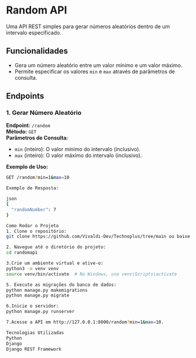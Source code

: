 # Random API

Uma API REST simples para gerar números aleatórios dentro de um intervalo especificado.

## Funcionalidades

- Gera um número aleatório entre um valor mínimo e um valor máximo.
- Permite especificar os valores `min` e `max` através de parâmetros de consulta.

## Endpoints

### 1. Gerar Número Aleatório

**Endpoint:** `/random`  
**Método:** `GET`  
**Parâmetros de Consulta:**
- `min` (inteiro): O valor mínimo do intervalo (inclusivo).
- `max` (inteiro): O valor máximo do intervalo (inclusivo).

**Exemplo de Uso:**
```bash
GET /random?min=1&max=10

Exemplo de Resposta:

json
{
  "randomNumber": 7
}

Como Rodar o Projeto
1. Clone o repositório:
git clone https://github.com/Vivaldi-Dev/Technoplus/tree/main ou baixe

2. Navegue até o diretório do projeto:
cd randomapi

3.Crie um ambiente virtual e ative-o:
python3 -m venv venv
source venv/bin/activate  # No Windows, use venv\Scripts\activate

5. Execute as migrações do banco de dados:
python manage.py makemigrations 
python manage.py migrate

6.Inicie o servidor:
python manage.py runserver

7.Acesse a API em http://127.0.0.1:8000/random?min=1&max=10.

Tecnologias Utilizadas
Python
Django
Django REST Framework



